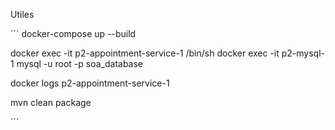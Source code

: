 Utiles


´´´
docker-compose up --build


docker exec -it p2-appointment-service-1 /bin/sh
docker exec -it p2-mysql-1 mysql -u root -p soa_database

docker logs p2-appointment-service-1

mvn clean package 

´´´
